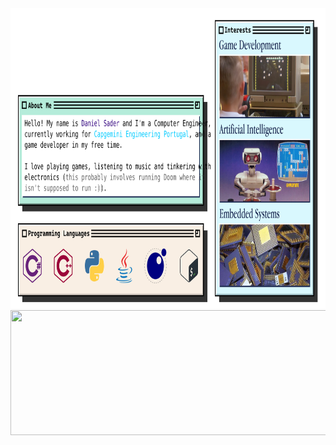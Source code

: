 <div>
    <img src="content.svg" width="840" height="480">
    <img src="https://spotireadme-qzpv2r3qa-danielpontello.vercel.app/api/spotify" width="840" height="200">
</div>
